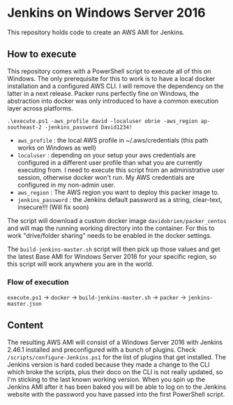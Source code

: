 # Jenkins on Windows Server 2016

This repository holds code to create an AWS AMI for Jenkins.

## How to execute

This repository comes with a PowerShell script to execute all of this on Windows.
The only prerequisite for this to work is to have a local docker installation and a configured AWS CLI. I will remove the dependency on the latter in a next release.
Packer runs perfectly fine on Windows, the abstraction into docker was only introduced to have a common execution layer across platforms.

`.\execute.ps1 -aws_profile david -localuser obrie -aws_region ap-southeast-2 -jenkins_password David1234!`

* `aws_profile` : the local AWS profile in ~/.aws/credentials (this path works on Windows as well)
* `localuser` : depending on your setup your aws credentials are configured in a different user profile than what you are currently executing from. I need to execute this script from an administrative user session, otherwise docker won't run. My AWS credentials are configured in my non-admin user.
* `aws_region` : The AWS region you want to deploy this packer image to.
* `jenkins_password` : the Jenkins default password as a string, clear-text, insecure!!! (Will fix soon)

The script will download a custom docker image `davidobrien/packer_centos` and will map the running working directory into the container. For this to work "drive/folder sharing" needs to be enabled in the docker settings.

The `build-jenkins-master.sh` script will then pick up those values and get the latest Base AMI for Windows Server 2016 for your specific region, so this script will work anywhere you are in the world.

### Flow of execution

`execute.ps1` -> `docker` -> `build-jenkins-master.sh` -> `packer` -> `jenkins-master.json`

## Content

The resulting AWS AMI will consist of a Windows Server 2016 with Jenkins 2.46.1 installed and preconfigured with a bunch of plugins. Check `/scripts/configure-Jenkins.ps1` for the list of plugins that get installed.
The Jenkins version is hard coded because they made a change to the CLI which broke the scripts, plus their doco on the CLI is not really updated, so I'm sticking to the last known working version.
When you spin up the Jenkins AMI after it has been baked you will be able to log on to the Jenkins website with the password you have passed into the first PowerShell script.